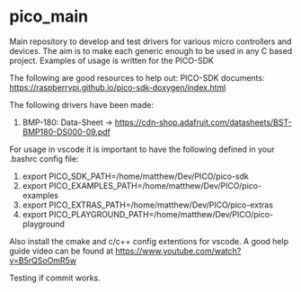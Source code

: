 # pico_main
Main repository to develop and test drivers for various micro controllers and devices. The aim is to make each generic enough to be used in any C based project.
Examples of usage is written for the PICO-SDK

The following are good resources to help out:
PICO-SDK documents: https://raspberrypi.github.io/pico-sdk-doxygen/index.html

The following drivers have been made:
1) BMP-180: Data-Sheet -> https://cdn-shop.adafruit.com/datasheets/BST-BMP180-DS000-09.pdf

For usage in vscode it is important to have the following defined in your .bashrc config file:
1) export PICO_SDK_PATH=/home/matthew/Dev/PICO/pico-sdk
2) export PICO_EXAMPLES_PATH=/home/matthew/Dev/PICO/pico-examples
3) export PICO_EXTRAS_PATH=/home/matthew/Dev/PICO/pico-extras
4) export PICO_PLAYGROUND_PATH=/home/matthew/Dev/PICO/pico-playground

Also install the cmake and c/c++ config extentions for vscode. 
A good help guide video can be found at https://www.youtube.com/watch?v=B5rQSoOmR5w

Testing if commit works.